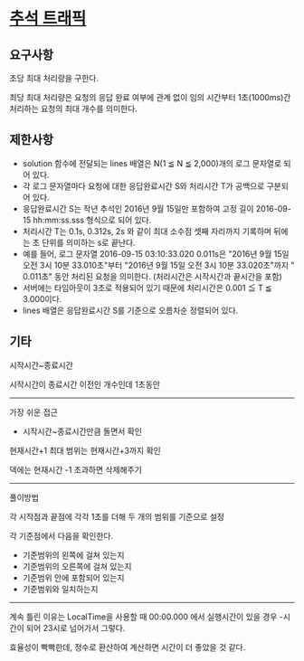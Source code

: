 # [추석 트래픽](https://programmers.co.kr/learn/courses/30/lessons/17676)

## 요구사항

초당 최대 처리량을 구한다.

최당 최대 처리량은 요청의 응답 완료 여부에 관계 없이 임의 시간부터 1초(1000ms)간 처리하는 요청의 최대 개수를 의미한다.

## 제한사항

- solution 함수에 전달되는 lines 배열은 N(1 ≦ N ≦ 2,000)개의 로그 문자열로 되어 있다.
- 각 로그 문자열마다 요청에 대한 응답완료시간 S와 처리시간 T가 공백으로 구분되어 있다.
- 응답완료시간 S는 작년 추석인 2016년 9월 15일만 포함하여 고정 길이 2016-09-15 hh:mm:ss.sss 형식으로 되어 있다.
- 처리시간 T는 0.1s, 0.312s, 2s 와 같이 최대 소수점 셋째 자리까지 기록하며 뒤에는 초 단위를 의미하는 s로 끝난다.
- 예를 들어, 로그 문자열 2016-09-15 03:10:33.020 0.011s은 "2016년 9월 15일 오전 3시 10분 33.010초"부터 "2016년 9월 15일 오전 3시 10분 33.020초"까지 "
  0.011초" 동안 처리된 요청을 의미한다. (처리시간은 시작시간과 끝시간을 포함)
- 서버에는 타임아웃이 3초로 적용되어 있기 때문에 처리시간은 0.001 ≦ T ≦ 3.000이다.
- lines 배열은 응답완료시간 S를 기준으로 오름차순 정렬되어 있다.

## 기타

시작시간~종료시간

시작시간이 종료시간 이전인 개수인데 1초동안

---

가장 쉬운 접근

- 시작시간~종료시간만큼 돌면서 확인

현재시간+1 최대 범위는 현재시간+3까지 확인

덱에는 현재시간 -1 초과하면 삭제해주기

---

풀이방법

각 시작점과 끝점에 각각 1초를 더해 두 개의 범위를 기준으로 설정

각 기준점에서 다음을 확인한다.

- 기준범위의 왼쪽에 걸쳐 있는지
- 기준범위의 오른쪽에 걸쳐 있는지
- 기준범위 안에 포함되어 있는지
- 기준범위와 일치하는지

---

계속 틀린 이유는 LocalTime을 사용할 때 00:00.000 에서 실행시간이 있을 경우 -시간이 되어 23시로 넘어가서 그렇다.

효율성이 빡빡한데, 정수로 환산하여 계산하면 시간이 더 좋았을 것 같다.
